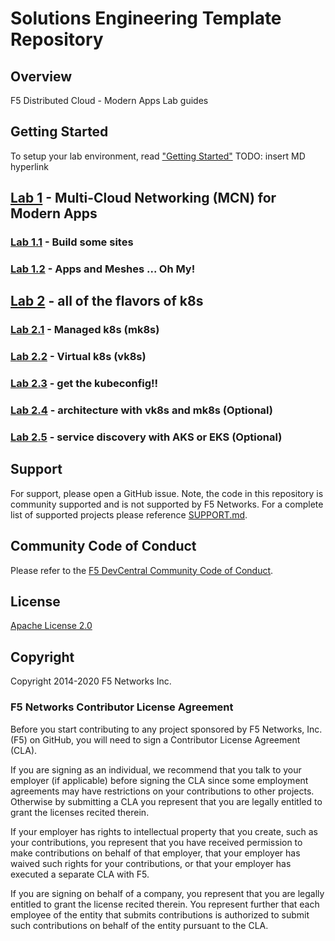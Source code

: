 # Solutions Engineering Template Repository

## Overview

F5 Distributed Cloud - Modern Apps Lab guides

## Getting Started

To setup your lab environment, read ["Getting Started"](lab_0.0.md) TODO: insert MD hyperlink

## [Lab 1](lab_1.0.md) - Multi-Cloud Networking (MCN) for Modern Apps

### [Lab 1.1](lab_1.1.md) - Build some sites

### [Lab 1.2](lab_1.2.md) - Apps and Meshes ... Oh My!

## [Lab 2](lab_2.0.md) - all of the flavors of k8s

### [Lab 2.1](lab_2.1.md) - Managed k8s (mk8s)

### [Lab 2.2](lab_2.2.md) - Virtual k8s (vk8s)

### [Lab 2.3](lab_2.3.md) - get the kubeconfig!!

### [Lab 2.4](lab_2.4.md) - architecture with vk8s and mk8s (Optional)

### [Lab 2.5](lab_2.5.md) - service discovery with AKS or EKS (Optional)
  
## Support

For support, please open a GitHub issue.  Note, the code in this repository is community supported and is not supported by F5 Networks.  For a complete list of supported projects please reference [SUPPORT.md](SUPPORT.md).

## Community Code of Conduct

Please refer to the [F5 DevCentral Community Code of Conduct](code_of_conduct.md).

## License

[Apache License 2.0](LICENSE)

## Copyright

Copyright 2014-2020 F5 Networks Inc.

### F5 Networks Contributor License Agreement

Before you start contributing to any project sponsored by F5 Networks, Inc. (F5) on GitHub, you will need to sign a Contributor License Agreement (CLA).

If you are signing as an individual, we recommend that you talk to your employer (if applicable) before signing the CLA since some employment agreements may have restrictions on your contributions to other projects.
Otherwise by submitting a CLA you represent that you are legally entitled to grant the licenses recited therein.

If your employer has rights to intellectual property that you create, such as your contributions, you represent that you have received permission to make contributions on behalf of that employer, that your employer has waived such rights for your contributions, or that your employer has executed a separate CLA with F5.

If you are signing on behalf of a company, you represent that you are legally entitled to grant the license recited therein.
You represent further that each employee of the entity that submits contributions is authorized to submit such contributions on behalf of the entity pursuant to the CLA.
